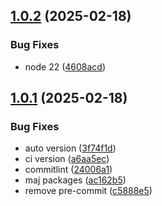## [1.0.2](https://github.com/Actunime/typescript-config/compare/v1.0.1...v1.0.2) (2025-02-18)


### Bug Fixes

* node 22 ([4608acd](https://github.com/Actunime/typescript-config/commit/4608acdf66d828e8c2a6d94c960b661d227b7876))

## [1.0.1](https://github.com/Actunime/typescript-config/compare/v1.0.0...v1.0.1) (2025-02-18)


### Bug Fixes

* auto version ([3f74f1d](https://github.com/Actunime/typescript-config/commit/3f74f1de0d2028e389590f578bd6f69c5d48f4d0))
* ci version ([a6aa5ec](https://github.com/Actunime/typescript-config/commit/a6aa5ec44223f41a1d76c31d9befa811e56ae268))
* commitlint ([24006a1](https://github.com/Actunime/typescript-config/commit/24006a1923f6af566ffb5a1b29c66114c38214b5))
* maj packages ([ac162b5](https://github.com/Actunime/typescript-config/commit/ac162b501ac36f1fe651b644044d90c903fa07e2))
* remove pre-commit ([c5888e5](https://github.com/Actunime/typescript-config/commit/c5888e519c347fe4fe0e4f9cff18d2f9edcd0c37))
